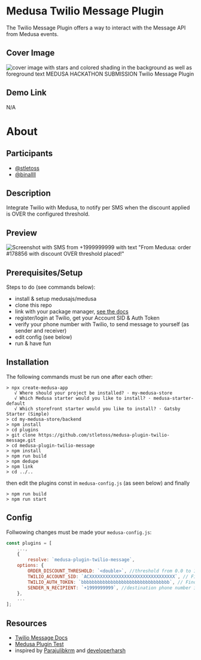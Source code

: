 # Medusa Twilio Message Plugin

The Twilio Message Plugin offers a way to interact with the Message API from Medusa events.

## Cover Image
![cover image with stars and colored shading in the background as well as foreground text MEDUSA HACKATHON SUBMISSION Twilio Message Plugin](https://user-images.githubusercontent.com/116348315/197195527-6768341b-f51f-4f17-bdce-aa36bee253ed.png)

## Demo Link
N/A

# About

## Participants
 - [@stletoss](https://github.com/stletoss)
 - [@binallll](https://github.com/binallll)

## Description
Integrate Twilio with Medusa, to notify per SMS when the discount applied is OVER the configured threshold.

## Preview
![Screenshot with SMS from +1999999999 with text "From Medusa: order #178856 with discount OVER threshold placed!"](https://user-images.githubusercontent.com/116348315/197383367-3318aa05-5854-4cce-a829-4e0b8a36c2b6.png)

## Prerequisites/Setup
Steps to do (see commands below):
 - install & setup medusajs/medusa
 - clone this repo
 - link with your package manager, [see the docs](https://docs.medusajs.com/advanced/backend/plugins/create/#test-your-plugin)
 - register/login at Twilio, get your Account SID & Auth Token
 - verify your phone number with Twilio, to send message to yourself (as sender and receiver)
 - edit config (see below)
 - run & have fun

## Installation
The following commands must be run one after each other:
```
> npx create-medusa-app
   √ Where should your project be installed? · my-medusa-store
   √ Which Medusa starter would you like to install? · medusa-starter-default
   √ Which storefront starter would you like to install? · Gatsby Starter (Simple)
> cd my-medusa-store/backend
> npm install
> cd plugins
> git clone https://github.com/stletoss/medusa-plugin-twilio-message.git
> cd medusa-plugin-twilio-message
> npm install
> npm run build
> npm dedupe
> npm link
> cd ../..
```
then edit the plugins const in `medusa-config.js` (as seen below) and finally
```
> npm run build
> npm run start
```

## Config
Follwowing changes must be made your `medusa-config.js`:
```js
const plugins = [
    ...,
    {
        resolve: `medusa-plugin-twilio-message`,
	options: {
	    ORDER_DISCOUNT_THRESHOLD: `<double>`, //threshold from 0.0 to 1.0
	    TWILIO_ACCOUNT_SID: `ACXXXXXXXXXXXXXXXXXXXXXXXXXXXXXXXX`, // Find your Account SID at twilio.com/console
	    TWILIO_AUTH_TOKEN: `bbbbbbbbbbbbbbbbbbbbbbbbbbbbbbbbb`, // Find your Auth Token at twilio.com/console
	    SENDER_N_RECIPIENT: `+1999999999`, //destination phone number in E.164 format
    },
    ...
];
```

## Resources
 - [Twilio Message Docs](https://www.twilio.com/docs/sms/api/message-resource#create-a-message-resource)
 - [Medusa Plugin Test](https://docs.medusajs.com/advanced/backend/plugins/create/#test-your-plugin)
 - inspired by [Parajulibkrm](https://github.com/Parajulibkrm/medusa-plugin-teams-notification) and [developerharsh](https://github.com/developerharsh/Iot-with-twilio-code)
